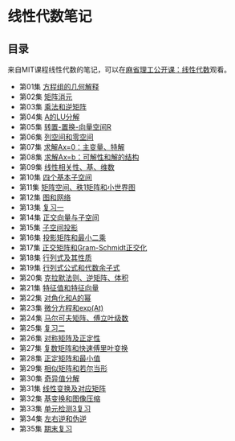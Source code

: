 # 线性代数笔记
## 目录

来自MIT课程线性代数的笔记，可以在[麻省理工公开课：线性代数](http://open.163.com/special/opencourse/daishu.html)观看。
- 第01集 [方程组的几何解释](images/chapter01.md)
- 第02集 [矩阵消元](images/chapter02.md)
- 第03集 [乘法和逆矩阵](images/chapter03.md)
- 第04集 [A的LU分解](images/chapter04.md)
- 第05集 [转置-置换-向量空间R](images/chapter05.md)
- 第06集 [列空间和零空间](images/chapter06.md)
- 第07集 [求解Ax=0：主变量、特解](images/chapter07.md)
- 第08集 [求解Ax=b：可解性和解的结构](images/chapter08.md)
- 第09集 [线性相关性、基、维数](images/chapter09.md)
- 第10集 [四个基本子空间](images/chapter10.md)
- 第11集 [矩阵空间、秩1矩阵和小世界图](images/chapter11.md)
- 第12集 [图和网络](images/chapter12.md)
- 第13集 [复习一](images/chapter13.md)
- 第14集 [正交向量与子空间](images/chapter14.md)
- 第15集 [子空间投影](images/chapter15.md)
- 第16集 [投影矩阵和最小二乘](images/chapter16.md)
- 第17集 [正交矩阵和Gram-Schmidt正交化](images/chapter17.md)
- 第18集 [行列式及其性质](images/chapter18.md)
- 第19集 [行列式公式和代数余子式](images/chapter19.md)
- 第20集 [克拉默法则、逆矩阵、体积](images/chapter20.md)
- 第21集 [特征值和特征向量](images/chapter21.md)
- 第22集 [对角化和A的幂](images/chapter22.md)
- 第23集 [微分方程和exp(At)](images/chapter23.md)
- 第24集 [马尔可夫矩阵、傅立叶级数](images/chapter24.md)
- 第25集 [复习二](images/chapter25.md)
- 第26集 [对称矩阵及正定性](images/chapter26.md)
- 第27集 [复数矩阵和快速傅里叶变换](images/chapter27.md)
- 第28集 [正定矩阵和最小值](images/chapter28.md)
- 第29集 [相似矩阵和若尔当形](images/chapter29.md)
- 第30集 [奇异值分解](images/chapter30.md)
- 第31集 [线性变换及对应矩阵](images/chapter31.md)
- 第32集 [基变换和图像压缩](images/chapter32.md)
- 第33集 [单元检测3复习](images/chapter33.md)
- 第34集 [左右逆和伪逆](images/chapter34.md)
- 第35集 [期末复习](images/chapter35.md)
